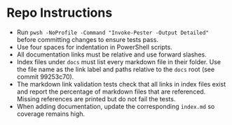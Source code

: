 # Repo Instructions

- Run `pwsh -NoProfile -Command "Invoke-Pester -Output Detailed"` before committing changes to ensure tests pass.
- Use four spaces for indentation in PowerShell scripts.
- All documentation links must be relative and use forward slashes.
- Index files under `docs` must list every markdown file in their folder. Use the file name as the link label and paths relative to the `docs` root (see commit 99253c70).
- The markdown link validation tests check that all links in index files exist and report the percentage of markdown files that are referenced. Missing references are printed but do not fail the tests.
- When adding documentation, update the corresponding `index.md` so coverage remains high.
